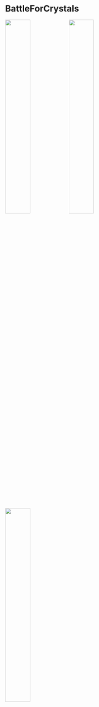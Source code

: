 # BattleForCrystals

<img src="https://user-images.githubusercontent.com/14277702/121093046-2a911c00-c7f5-11eb-9870-8d50828c77e1.png" width="40%" height="40%"> <img src="https://user-images.githubusercontent.com/14277702/121093051-2bc24900-c7f5-11eb-90f8-47dec424146e.png" width="40%" height="40%"> 

<img src="https://user-images.githubusercontent.com/14277702/121093052-2c5adf80-c7f5-11eb-8f19-51e06f1a332c.png" width="40%" height="40%"> 
